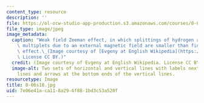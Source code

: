 ```yaml
---
content_type: resource
description: ''
file: https://ol-ocw-studio-app-production.s3.amazonaws.com/courses/8-06-quantum-physics-iii-spring-2018/7e06e41aca118a296f881bd3c53a520f_8-06s18.jpg
file_type: image/jpeg
image_metadata:
  caption: "Weak field Zeeman effect, in which splittings of hydrogen atom degenerate\
    \ multiplets due to an external magnetic field are smaller than fine-structure\
    \ effect.\_(Image courtesy of [Evgeny at English Wikipedia](https://en.wikipedia.org/wiki/File:Zeeman_p_s_doublet.svg#file).\
    \ License CC BY.)"
  credit: (Image courtesy of Evgeny at English Wikipedia. License CC BY)
  image-alt: Two sets of horizontal and vertical lines with labels next to the horizontal
    lines and arrows at the bottom ends of the vertical lines.
resourcetype: Image
title: 8-06s18.jpg
uid: 7e06e41a-ca11-8a29-6f88-1bd3c53a520f
---
```

